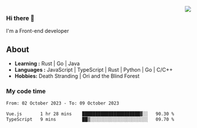 <img align='right' src="https://github-readme-stats.vercel.app/api?username=strugglebak&show_icons=true">

### Hi there 👋

I'm a Front-end developer

## About

-  **Learning :** Rust | Go | Java
-  **Languages :** JavaScript | TypeScript | Rust | Python | Go | C/C++
-  **Hobbies:** Death Stranding | Ori and the Blind Forest

### My code time

<!--START_SECTION:waka-->

```txt
From: 02 October 2023 - To: 09 October 2023

Vue.js       1 hr 28 mins    ██████████████████████▓░░   90.30 %
TypeScript   9 mins          ██▒░░░░░░░░░░░░░░░░░░░░░░   09.70 %
```

<!--END_SECTION:waka-->
